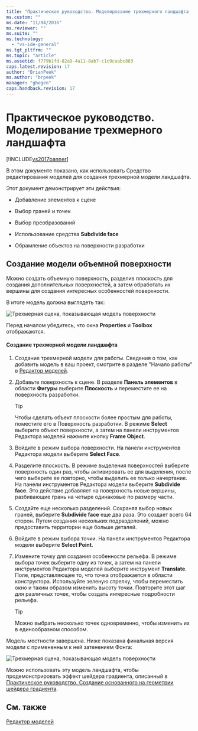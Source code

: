 ```yaml
---
title: "Практическое руководство. Моделирование трехмерного ландшафта | Microsoft Docs"
ms.custom: ""
ms.date: "11/04/2016"
ms.reviewer: ""
ms.suite: ""
ms.technology: 
  - "vs-ide-general"
ms.tgt_pltfrm: ""
ms.topic: "article"
ms.assetid: f779b1fd-82a9-4a11-8ab7-c1c9caabc883
caps.latest.revision: 17
author: "BrianPeek"
ms.author: "brpeek"
manager: "ghogen"
caps.handback.revision: 17
---
```

# Практическое руководство. Моделирование трехмерного ландшафта
[!INCLUDE[vs2017banner](../code-quality/includes/vs2017banner.md)]

В этом документе показано, как использовать Средство редактирования моделей для создания трехмерной модели ландшафта.  
  
 Этот документ демонстрирует эти действия:  
  
-   Добавление элементов к сцене  
  
-   Выбор граней и точек  
  
-   Выбор преобразований  
  
-   Использование средства **Subdivide face**  
  
-   Обрамление объектов на поверхности разработки  
  
## Создание модели объемной поверхности  
 Можно создать объемную поверхность, разделив плоскость для создания дополнительных поверхностей, а затем обработать их вершины для создания интересных особенностей поверхности.  
  
 В итоге модель должна выглядеть так:  
  
 ![Трехмерная сцена, показывающая модель поверхности](~/designers/media/digit-terrain-model.png "Digit\-Terrain\-Model")  
  
 Перед началом убедитесь, что окна **Properties** и **Toolbox** отображаются.  
  
#### Создание трехмерной модели ландшафта  
  
1.  Создание трехмерной модели для работы.  Сведения о том, как добавить модель в ваш проект, смотрите в разделе "Начало работы" в [Редактор моделей](../designers/model-editor.md).  
  
2.  Добавьте поверхность к сцене.  В разделе **Панель элементов** в области **Фигуры** выберите **Плоскость** и переместите ее на поверхность разработки.  
  
    > [!TIP]
    >  Чтобы сделать объект плоскости более простым для работы, поместите его в Поверхность разработки.  В режиме **Select** выберите объект поверхности, а затем на панели инструментов Редактора моделей нажмите кнопку **Frame Object**.  
  
3.  Войдите в режим выбора поверхности.  На панели инструментов Редактора модели выберите **Select Face**.  
  
4.  Разделите плоскость.  В режиме выделения поверхностей выберите поверхность один раз, чтобы активировать ее для выделения, после чего выберите ее повторно, чтобы выделить ее только начертание.  На панели инструментов Редактора модели выберите **Subdivide face**.  Это действие добавляет на поверхность новые вершины, разбивающие грань на четыре одинаковые по размеру части.  
  
5.  Создайте еще несколько разделений.  Сохраняя выбор новых граней, выберите **Subdivide face** еще два раза.  Это создает всего 64 сторон.  Путем создания нескольких подразделений, можно предоставить территории еще больше деталей.  
  
6.  Войдите в режим выбора точки.  На панели инструментов Редактора модели выберите **Select Point**.  
  
7.  Измените точку для создания особенности рельефа.  В режиме выбора точек выберите одну из точек, а затем на панели инструментов Редактора моделей выберите инструмент **Translate**.  Поле, представляющее то, что точка отображается в области конструктора.  Используйте зеленую стрелку, чтобы переместить окно и таким образом изменить высоту точки.  Повторите этот шаг для различных точек, чтобы создать интересные подробности рельефа.  
  
    > [!TIP]
    >  Можно выбрать несколько точек одновременно, чтобы изменить их в единообразном способом.  
  
 Модель местности завершена.  Ниже показана финальная версия модели с примененным к ней затенением Фонга:  
  
 ![Трехмерная сцена, показывающая модель поверхности](~/designers/media/digit-terrain-model.png "Digit\-Terrain\-Model")  
  
 Можно использовать эту модель ландшафта, чтобы продемонстрировать эффект шейдера градиента, описанный в [Практическое руководство. Создание основанного на геометрии шейдера градиента](../designers/how-to-create-a-geometry-based-gradient-shader.md).  
  
## См. также  
 [Редактор моделей](../designers/model-editor.md)